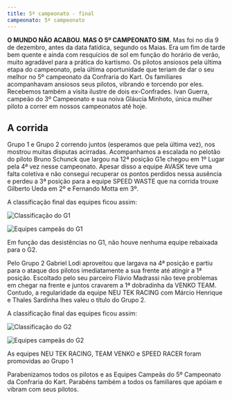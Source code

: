 ```yaml
---
title: 5º campeonato - final
campeonato: 5º campeonato
---
```


**O MUNDO NÃO ACABOU. MAS O 5º CAMPEONATO SIM.**
Mas foi no dia 9 de dezembro, antes da data fatídica, segundo os Maias. Era um fim de tarde bem quente e ainda com resquícios de sol em função do horário de verão, muito agradável para a prática do kartismo. Os pilotos ansiosos pela última etapa do campeonato, pela última oportunidade que teriam de dar o seu melhor no 5º campeonato da Confraria do Kart. Os familiares acompanhavam ansiosos seus pilotos, vibrando e torcendo por eles. Recebemos também a visita ilustre de dois ex-Confrades. Ivan Guerra, campeão do 3º Campeonato e sua noiva Gláucia Minhoto, única mulher piloto a correr em nossos campeonatos até hoje.

## A corrida

Grupo 1 e Grupo 2 correndo juntos (esperamos que pela última vez),  nos mostrou muitas disputas acirradas. Acompanhamos a escalada no pelotão do piloto Bruno Schunck que largou na 12ª posição G1e chegou em 1º Lugar pela 4ª vez nesse campeonato. Apesar disso a equipe AVASK teve uma falta coletiva e não consegui recuperar os pontos perdidos nessa ausência e perdeu a 3ª posição para a equipe SPEED WASTE que na corrida trouxe Gilberto Ueda em 2º e Fernando Motta em 3º.

A classificação final das equipes ficou assim:

![Classificação do G1](/uploads/Classific2012_sem2_prova06_Equipes_G1.jpg)

![Equipes campeãs do G1](/uploads/Equipes_Campeas_5_G1.jpg)

Em função das desistências no G1, não houve nenhuma equipe rebaixada para o G2.

Pelo Grupo 2 Gabriel Lodi aproveitou que largava na 4ª posição e partiu para o ataque dos pilotos imediatamente a sua frente até atingir a 1ª posição. Escoltado pelo seu parceiro Flávio Madrassi não teve problemas em chegar na frente e juntos cravarem a 1ª dobradinha da VENKO TEAM. Contudo, a regularidade da equipe NEU TEK RACING com Márcio Henrique e Thales Sardinha lhes valeu o título do Grupo 2.

A classificação final das equipes ficou assim:

![Classificação do G2](/uploads/Classific2012_sem2_prova06_Equipes_G2.jpg)

![Equipes campeãs do G2](/uploads/Equipes_Campeas_5_G2.jpg)

As equipes NEU TEK RACING, TEAM VENKO e SPEED RACER foram promovidas ao Grupo 1

Parabenizamos todos os pilotos e as Equipes Campeãs do 5º Campeonato da Confraria do Kart. Parabéns também a todos os familiares que apóiam e vibram com seus pilotos.
